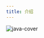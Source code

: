 ```yaml
---
title: 介绍
---
```


<Img src='https://cosmos-x.oss-cn-hangzhou.aliyuncs.com/java-cover.jpeg' alt='java-cover'/>
